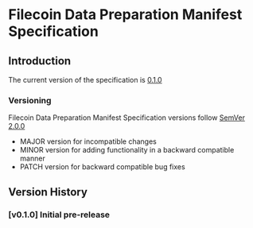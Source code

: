 # Filecoin Data Preparation Manifest Specification

## Introduction

The current version of the specification is [0.1.0](./v0/FilecoinDataPreparationManifestSpecification.md)

### Versioning

Filecoin Data Preparation Manifest Specification versions follow [SemVer 2.0.0](https://semver.org/)

- MAJOR version for incompatible changes
- MINOR version for adding functionality in a backward compatible manner
- PATCH version for backward compatible bug fixes

## Version History

### [v0.1.0] Initial pre-release